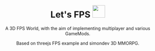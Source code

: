 <div align="center">

# Let's FPS <img style="width: 40px; height 40px;" src="https://github.com/mrdoob/three.js/blob/38bf5f47a8c01a1d12d16a41b4097dc9ee31daad/files/icon.svg"/>
  
A 3D FPS World, with the aim of implementing multiplayer and various GameMods.

Based on <a hreh="https://threejs.org/examples/?q=fps#games_fps">threejs FPS example</a> and <a hreh="https://github.com/simondevyoutube/Quick_3D_MMORPG">simondev 3D MMORPG</a>.
</div>
